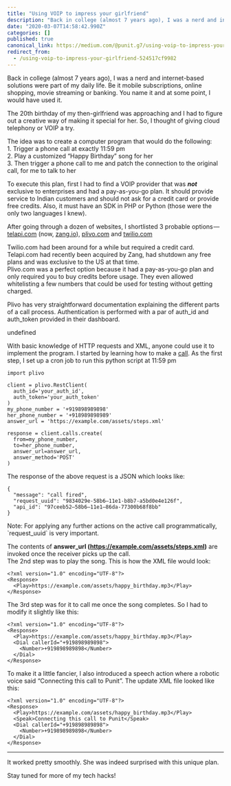 ```yaml
---
title: "Using VOIP to impress your girlfriend"
description: "Back in college (almost 7 years ago), I was a nerd and internet-based solutions were part of my daily life. Be it mobile subscriptions…"
date: "2020-03-07T14:58:42.990Z"
categories: []
published: true
canonical_link: https://medium.com/@punit.g7/using-voip-to-impress-your-girlfriend-524517cf9982
redirect_from:
  - /using-voip-to-impress-your-girlfriend-524517cf9982
---
```


Back in college (almost 7 years ago), I was a nerd and internet-based solutions were part of my daily life. Be it mobile subscriptions, online shopping, movie streaming or banking. You name it and at some point, I would have used it.

The 20th birthday of my then-girlfriend was approaching and I had to figure out a creative way of making it special for her. So, I thought of giving cloud telephony or VOIP a try.

The idea was to create a computer program that would do the following:  
1\. Trigger a phone call at exactly 11:59 pm  
2\. Play a customized “Happy Birthday” song for her  
3\. Then trigger a phone call to me and patch the connection to the original call, for me to talk to her

To execute this plan, first I had to find a VOIP provider that was **_not_** exclusive to enterprises and had a pay-as-you-go plan. It should provide service to Indian customers and should not ask for a credit card or provide free credits. Also, it must have an SDK in PHP or Python (those were the only two languages I knew).

After going through a dozen of websites, I shortlisted 3 probable options — [telapi.com](http://telapi.com) (now, [zang.io](http://zang.io)), [plivo.com](http://plivo.com) and [twilio.com](http://twilio.com)

Twilio.com had been around for a while but required a credit card.  
Telapi.com had recently been acquired by Zang, had shutdown any free plans and was exclusive to the US at that time.  
Plivo.com was a perfect option because it had a pay-as-you-go plan and only required you to buy credits before usage. They even allowed whitelisting a few numbers that could be used for testing without getting charged.

Plivo has very straightforward documentation explaining the different parts of a call process. Authentication is performed with a par of auth\_id and auth\_token provided in their dashboard.

undefined

With basic knowledge of HTTP requests and XML, anyone could use it to implement the program. I started by learning how to make a [call](https://www.plivo.com/docs/voice/detailed-reference/api/call#the-call-object). As the first step, I set up a cron job to run this python script at 11:59 pm

```
import plivo

client = plivo.RestClient(
  auth_id='your_auth_id',
  auth_token='your_auth_token'
)
my_phone_number = '+919898989898'
her_phone_number = '+918989898989'
answer_url = 'https://example.com/assets/steps.xml'

response = client.calls.create(
  from=my_phone_number,
  to=her_phone_number,
  answer_url=answer_url,
  answer_method='POST'
)
```

The response of the above request is a JSON which looks like:

```
{
  "message": "call fired",
  "request_uuid": "9834029e-58b6–11e1-b8b7-a5bd0e4e126f",
  "api_id": "97ceeb52–58b6–11e1–86da-77300b68f8bb"
}
```

Note: For applying any further actions on the active call programmatically, \`request\_uuid\` is very important.

The contents of **answer\_url (**https://example.com/assets/steps.xml**)** are invoked once the receiver picks up the call.  
The 2nd step was to play the song. This is how the XML file would look:

```
<?xml version="1.0" encoding="UTF-8"?>
<Response>
  <Play>https://example.com/assets/happy_birthday.mp3</Play></Response>
```

The 3rd step was for it to call me once the song completes. So I had to modify it slightly like this:

```
<?xml version="1.0" encoding="UTF-8"?>
<Response>
  <Play>https://example.com/assets/happy_birthday.mp3</Play>
  <Dial callerId="+919898989898">
    <Number>+919898989898</Number>
  </Dial>
</Response>
```

To make it a little fancier, I also introduced a speech action where a robotic voice said “Connecting this call to Punit”. The update XML file looked like this:

```
<?xml version="1.0" encoding="UTF-8"?>
<Response>
  <Play>https://example.com/assets/happy_birthday.mp3</Play>
  <Speak>Connecting this call to Punit</Speak>
  <Dial callerId="+919898989898">
    <Number>+919898989898</Number>
  </Dial>
</Response>
```

---

It worked pretty smoothly. She was indeed surprised with this unique plan.

Stay tuned for more of my tech hacks!
